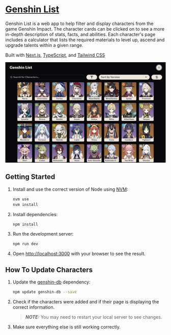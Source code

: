 # [Genshin List](https://genshinlist.vercel.app)

Genshin List is a web app to help filter and display characters from the game Genshin Impact. The character cards can be clicked on to see a more in-depth description of stats, facts, and abilities. Each character's page includes a calculator that lists the required materials to level up, ascend and upgrade talents within a given range.

Built with [Next.js](https://nextjs.org/), [TypeScript](https://www.typescriptlang.org/), and [Tailwind CSS](https://tailwindcss.com/)

![genshin-list-demo](/public/og.jpg)

## Getting Started

1. Install and use the correct version of Node using [NVM](https://github.com/nvm-sh/nvm):

   ```bash
   nvm use
   nvm install
   ```

2. Install dependencies:

   ```bash
   npm install
   ```

3. Run the development server:

   ```bash
   npm run dev
   ```

4. Open [http://localhost:3000](http://localhost:3000) with your browser to see the result.

## How To Update Characters

1. Update the [genshin-db](https://github.com/theBowja/genshin-db) dependency:

   ```bash
   npm update genshin-db --save
   ```

2. Check if the characters were added and if their page is displaying the correct information.

   > **_NOTE:_** You may need to restart your local server to see changes.

3. Make sure everything else is still working correctly.
